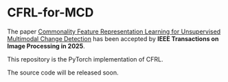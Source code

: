 # CFRL-for-MCD
The paper [Commonality Feature Representation Learning for Unsupervised Multimodal Change Detection](https://doi.org/10.1109/tgrs.2024.3515258) has been accepted by **IEEE Transactions on Image Processing in 2025**. 

This repository is the PyTorch implementation of CFRL.

The source code will be released soon.
